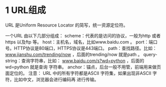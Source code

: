 
# 1 URL组成
URL 是Uniform Resource Locator 的简写，统一资源定位符。

一个URL 由以下几部分组成：
scheme：代表的是访问的协议，一般为http 或者https 以及ftp 等。
host：主机名，域名，比如www.baidu.com 。
port：端口号。HTTP协议是80端口，HTTPS协议是443端口。
path：查找路径。比如： www.jianshu.com/trending/now ，后面的trending/now 就是path 。
query-string：查询字符串，比如： www.baidu.com/s?wd=python ，后面的wd=python 就是查询
字符串。
anchor：锚点，后台一般不用管，前端用来做页面定位的。
注意： URL 中的所有字符都是ASCII 字符集，如果出现非ASCII 字符，比如中文，浏览器会进行编码再
进行传输。
